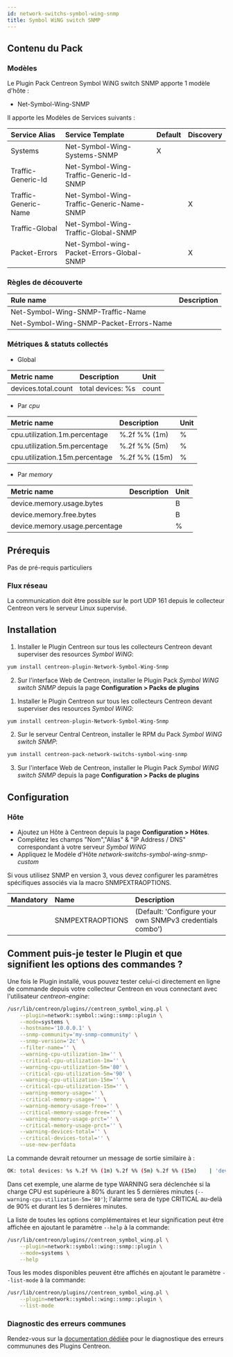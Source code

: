 ```yaml
---
id: network-switchs-symbol-wing-snmp
title: Symbol WiNG switch SNMP
---
```


## Contenu du Pack

### Modèles

Le Plugin Pack Centreon Symbol WiNG switch SNMP apporte 1 modèle d'hôte :
* Net-Symbol-Wing-SNMP

Il apporte les Modèles de Services suivants :

| Service Alias        | Service Template                          | Default | Discovery |
|:---------------------|:------------------------------------------|:--------|:----------|
| Systems              | Net-Symbol-Wing-Systems-SNMP              | X       |           |
| Traffic-Generic-Id   | Net-Symbol-Wing-Traffic-Generic-Id-SNMP   |         |           |
| Traffic-Generic-Name | Net-Symbol-Wing-Traffic-Generic-Name-SNMP |         | X         |
| Traffic-Global       | Net-Symbol-Wing-Traffic-Global-SNMP       |         |           |
| Packet-Errors        | Net-Symbol-wing-Packet-Errors-Global-SNMP |         | X         |

### Règles de découverte

| Rule name                               | Description |
|:----------------------------------------|:------------|
| Net-Symbol-Wing-SNMP-Traffic-Name       |             |
| Net-Symbol-Wing-SNMP-Packet-Errors-Name |             |

### Métriques & statuts collectés

<!--DOCUSAURUS_CODE_TABS-->

<!--Systems-->

* Global

| Metric name         | Description       | Unit  |
|:--------------------|:------------------|:------|
| devices.total.count | total devices: %s | count |

* Par *cpu*

| Metric name                    | Description   | Unit |
|:-------------------------------|:--------------|:-----|
| cpu.utilization.1m.percentage  | %.2f %% (1m)  | %    |
| cpu.utilization.5m.percentage  | %.2f %% (5m)  | %    |
| cpu.utilization.15m.percentage | %.2f %% (15m) | %    |

* Par *memory*

| Metric name                    | Description | Unit |
|:-------------------------------|:------------|:-----|
| device.memory.usage.bytes      |             | B    |
| device.memory.free.bytes       |             | B    |
| device.memory.usage.percentage |             | %    |

<!--END_DOCUSAURUS_CODE_TABS-->

## Prérequis

Pas de pré-requis particuliers

### Flux réseau

La communication doit être possible sur le port UDP 161 depuis le collecteur
Centreon vers le serveur Linux supervisé.

## Installation

<!--DOCUSAURUS_CODE_TABS-->

<!--Online License-->

1. Installer le Plugin Centreon sur tous les collecteurs Centreon devant superviser des resources *Symbol WiNG*:

```bash
yum install centreon-plugin-Network-Symbol-Wing-Snmp
```

2. Sur l'interface Web de Centreon, installer le Plugin Pack *Symbol WiNG switch SNMP* depuis la page **Configuration > Packs de plugins**

<!--Offline IMP License-->

1. Installer le Plugin Centreon sur tous les collecteurs Centreon devant superviser des resources *Symbol WiNG*:

```bash
yum install centreon-plugin-Network-Symbol-Wing-Snmp
```

2. Sur le serveur Central Centreon, installer le RPM du Pack *Symbol WiNG switch SNMP*:

 ```bash
yum install centreon-pack-network-switchs-symbol-wing-snmp
```

3. Sur l'interface Web de Centreon, installer le Plugin Pack *Symbol WiNG switch SNMP* depuis la page **Configuration > Packs de plugins**

<!--END_DOCUSAURUS_CODE_TABS-->

## Configuration

### Hôte

* Ajoutez un Hôte à Centreon depuis la page **Configuration > Hôtes**.
* Complétez les champs "Nom","Alias" & "IP Address / DNS" correspondant à votre serveur *Symbol WiNG*
* Appliquez le Modèle d'Hôte *network-switchs-symbol-wing-snmp-custom* 

Si vous utilisez SNMP en version 3, vous devez configurer les paramètres
spécifiques associés via la macro SNMPEXTRAOPTIONS.

| Mandatory | Name             | Description                                              |
|:----------|:-----------------|:---------------------------------------------------------|
|           | SNMPEXTRAOPTIONS | (Default: 'Configure your own SNMPv3 credentials combo') |

## Comment puis-je tester le Plugin et que signifient les options des commandes ? 

Une fois le Plugin installé, vous pouvez tester celui-ci directement en ligne 
de commande depuis votre collecteur Centreon en vous connectant avec 
l'utilisateur *centreon-engine*:

```bash
/usr/lib/centreon/plugins//centreon_symbol_wing.pl \
    --plugin=network::symbol::wing::snmp::plugin \
    --mode=systems \
    --hostname='10.0.0.1' \
    --snmp-community='my-snmp-community' \
    --snmp-version='2c' \
    --filter-name='' \
    --warning-cpu-utilization-1m='' \
    --critical-cpu-utilization-1m='' \
    --warning-cpu-utilization-5m='80' \
    --critical-cpu-utilization-5m='90' \
    --warning-cpu-utilization-15m='' \
    --critical-cpu-utilization-15m='' \
    --warning-memory-usage='' \
    --critical-memory-usage='' \
    --warning-memory-usage-free='' \
    --critical-memory-usage-free='' \
    --warning-memory-usage-prct='' \
    --critical-memory-usage-prct='' \
    --warning-devices-total='' \
    --critical-devices-total='' \
    --use-new-perfdata 
```

La commande devrait retourner un message de sortie similaire à :

```bash
OK: total devices: %s %.2f %% (1m) %.2f %% (5m) %.2f %% (15m)    | 'devices.total.count'=9000;;;0; 'cpu.utilization.1m.percentage'=9000%;;;0;100 'cpu.utilization.5m.percentage'=9000%;80;90;0;100 'cpu.utilization.15m.percentage'=9000%;;;0;100 'device.memory.usage.bytes'=9000B;;;0; 'device.memory.free.bytes'=9000B;;;0; 'device.memory.usage.percentage'=9000%;;;0;100 
```

Dans cet exemple, une alarme de type WARNING sera déclenchée si la charge CPU est supérieure à 80% durant les 5 dernières minutes 
(`--warning-cpu-utilization-5m='80'`); l'alarme sera de type CRITICAL au-delà de 90% et durant les 5 dernières minutes.

La liste de toutes les options complémentaires et leur signification peut être
affichée en ajoutant le paramètre `--help` à la commande:

```bash
/usr/lib/centreon/plugins//centreon_symbol_wing.pl \
    --plugin=network::symbol::wing::snmp::plugin \
    --mode=systems \
    --help
 ```

Tous les modes disponibles peuvent être affichés en ajoutant le paramètre 
`--list-mode` à la commande:

```bash
/usr/lib/centreon/plugins//centreon_symbol_wing.pl \
    --plugin=network::symbol::wing::snmp::plugin \
    --list-mode
 ```

### Diagnostic des erreurs communes

Rendez-vous sur la [documentation dédiée](../tutorials/troubleshooting-plugins.html)
pour le diagnostique des erreurs commununes des Plugins Centreon.
